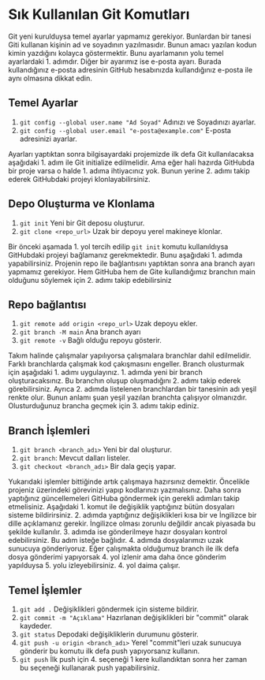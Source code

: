 # Sık Kullanılan Git Komutları

Git yeni kurulduysa temel ayarlar yapmamız gerekiyor. Bunlardan bir tanesi Giti kullanan kişinin ad ve soyadının yazılmasıdır. Bunun amacı yazılan kodun kimin yazdığını kolayca göstermektir.  Bunu ayarlamanın yolu temel ayarlardaki 1. adımdır. Diğer bir ayarımız ise e-posta ayarı. Burada kullandığınız e-posta adresinin GitHub hesabınızda kullandığınız e-posta ile aynı olmasına dikkat edin.

## Temel Ayarlar
1. `git config --global user.name "Ad Soyad"` Adınızı ve Soyadınızı ayarlar.
2. `git config --global user.email "e-posta@example.com"` E-posta adresinizi ayarlar.

Ayarları yaptıktan sonra bilgisayardaki projemizde ilk defa Git kullanılacaksa aşağıdaki 1. adım ile Git initialize edilmelidir. Ama eğer hali hazırda GitHubda bir proje varsa o halde 1. adıma ihtiyacınız yok. Bunun yerine 2. adımı takip ederek GitHubdaki projeyi klonlayabilirsiniz.

## Depo Oluşturma ve Klonlama
1. `git init` Yeni bir Git deposu oluşturur.
2. `git clone <repo_url>` Uzak bir depoyu yerel makineye klonlar.

Bir önceki aşamada 1. yol tercih edilip `git init` komutu kullanıldıysa GitHubdaki projeyi bağlamanız gerekmektedir. Bunu aşağıdaki 1. adımda yapabilirsiniz. Projenin repo ile bağlantısını yaptıktan sonra ana branch ayarı yapmamız gerekiyor. Hem GitHuba hem de Gite kullandığımız branchın main olduğunu söylemek için 2. adımı takip edebilirsiniz

## Repo bağlantısı
1. `git remote add origin <repo_url>` Uzak depoyu ekler.
2. `git branch -M main` Ana branch ayarı
3. `git remote -v` Bağlı olduğu repoyu gösterir.

Takım halinde çalışmalar yapılıyorsa çalışmalara branchlar dahil edilmelidir. Farklı branchlarda çalışmak kod çakışmasını engeller. Branch olusturmak için aşağıdaki 1. adımı uygulayınız. 1. adımda yeni bir branch oluşturacaksınız. Bu branchın oluşup oluşmadığını 2. adımı takip ederek görebilirsiniz. Ayrıca 2. adımda listelenen branchlardan bir tanesinin adı yeşil renkte olur. Bunun anlamı şuan yeşil yazılan branchta çalışıyor olmanızdır. Olusturduğunuz brancha geçmek için 3. adımı takip ediniz.

## Branch İşlemleri
1. `git branch <branch_adı>`  Yeni bir dal oluşturur.
2. `git branch`: Mevcut dalları listeler.
3. `git checkout <branch_adı>` Bir dala geçiş yapar.

Yukarıdaki işlemler bittiğinde artık çalışmaya hazırsınız demektir. Öncelikle projeniz üzerindeki görevinizi yapıp kodlarınızı yazmalısınız. Daha sonra yaptığınız güncellemeleri GitHuba göndermek için gerekli adımları takip etmelisiniz. Aşağıdaki 1. komut ile değişiklik yaptığınız bütün dosyaları sisteme bildirirsiniz. 2. adımda yaptığınız değişiklikleri kısa bir ve İngilizce bir dille açıklamanız gerekir.  İngilizce olması zorunlu değildir ancak piyasada bu şekilde kullanılır. 3. adımda ise gönderilmeye hazır dosyaları kontrol edebilirsiniz. Bu adım isteğe bağlıdır. 4. adımda dosyalarımızı uzak sunucuya gönderiyoruz. Eğer çalışmakta olduğumuz branch ile ilk defa dosya gönderimi yapıyorsak 4. yol izlenir ama daha önce gönderim yapılduysa 5. yolu izleyebilirsiniz. 4. yol daima çalışır.

## Temel İşlemler
1. `git add .` Değişiklikleri göndermek için sisteme bildirir.
2. `git commit -m "Açıklama"` Hazırlanan değişiklikleri bir "commit" olarak kaydeder.
3. `git status` Depodaki değişikliklerin durumunu gösterir.
4. `git push -u origin <branch_adı>` Yerel "commit"leri uzak sunucuya gönderir bu komutu ilk defa push yapıyorsanız kullanın.
5. `git push` İlk push için 4. seçeneği 1 kere kullandıktan sonra her zaman bu seçeneği kullanarak push yapabilirsiniz.

